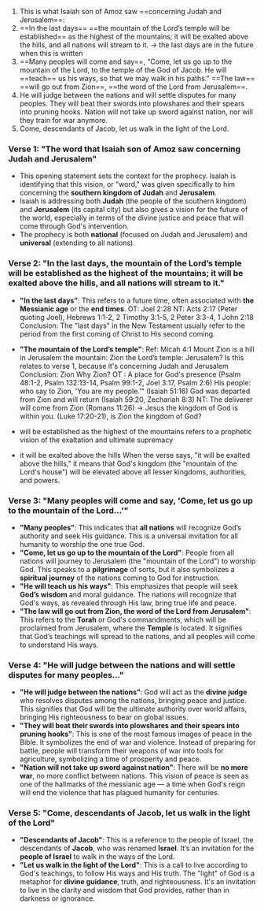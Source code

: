 1. This is what Isaiah son of Amoz saw ==concerning Judah and Jerusalem==:
2. ==In the last days== ==the mountain of the Lord’s temple will be established== as the highest of the mountains; it will be exalted above the hills, and all nations will stream to it. -> the last days are in the future when this is written
3. ==Many peoples will come and say==, “Come, let us go up to the mountain of the Lord, to the temple of the God of Jacob. He will ==teach== us his ways, so that we may walk in his paths.” ==The law== ==will go out from Zion==, ==the word of the Lord from Jerusalem==.
4. He will judge between the nations and will settle disputes for many peoples. They will beat their swords into plowshares and their spears into pruning hooks. Nation will not take up sword against nation, nor will they train for war anymore.
5. Come, descendants of Jacob, let us walk in the light of the Lord.

### **Verse 1: "The word that Isaiah son of Amoz saw concerning Judah and Jerusalem"**

- This opening statement sets the context for the prophecy. Isaiah is identifying that this vision, or "word," was given specifically to him concerning the **southern kingdom of Judah** and **Jerusalem**.
- Isaiah is addressing both **Judah** (the people of the southern kingdom) and **Jerusalem** (its capital city) but also gives a vision for the future of the world, especially in terms of the divine justice and peace that will come through God's intervention.
- The prophecy is both **national** (focused on Judah and Jerusalem) and **universal** (extending to all nations).

### **Verse 2: "In the last days, the mountain of the Lord’s temple will be established as the highest of the mountains; it will be exalted above the hills, and all nations will stream to it."**

- **"In the last days"**: This refers to a future time, often associated with **the Messianic age** or the **end times**. 
OT: Joel 2:28
NT: Acts 2:17 (Peter quoting Joel), Hebrews 1:1-2, 2 Timothy 3:1-5, 2 Peter 3:3-4, 1 John 2:18
Conclusion: The "last days" in the New Testament usually refer to the period from the first coming of Christ to His second coming.



- **"The mountain of the Lord’s temple"**: 
Ref: Micah 4:1
Mount Zion is a hill in Jerusalem
the mountain: Zion
the Lord’s temple: Jerusalem? Is this relates to verse 1, because it's concerning Judah and Jerusalem
Conclusion: Zion
Why Zion?
OT :
A place for God's presence (Psalm 48:1-2, Psalm 132:13-14, Psalm 99:1-2, Joel 3:17, Psalm 2:6)
His people: 
who say to Zion, 'You are my people.'" (Isaiah 51:16)
God was departed from Zion and will return (Isaiah 59:20, Zechariah 8:3)
NT:
The deliverer will come from Zion (Romans 11:26) -> Jesus 
the kingdom of God is within you. (Luke 17:20-21), is Zion the kingdom of God?

-  will be established as the highest of the mountains
refers to a prophetic vision of the exaltation and ultimate supremacy 

- it will be exalted above the hills
When the verse says, "it will be exalted above the hills," it means that God's kingdom (the "mountain of the Lord's house") will be elevated above all lesser kingdoms, authorities, and powers.

### **Verse 3: "Many peoples will come and say, 'Come, let us go up to the mountain of the Lord...'"**

- **"Many peoples"**: This indicates that **all nations** will recognize God’s authority and seek His guidance. This is a universal invitation for all humanity to worship the one true God.
- **"Come, let us go up to the mountain of the Lord"**: People from all nations will journey to Jerusalem (the "mountain of the Lord") to worship God. This speaks to a **pilgrimage** of sorts, but it also symbolizes a **spiritual journey** of the nations coming to God for instruction.
- **"He will teach us his ways"**: This emphasizes that people will seek **God’s wisdom** and moral guidance. The nations will recognize that God's ways, as revealed through His law, bring true life and peace.
- **"The law will go out from Zion, the word of the Lord from Jerusalem"**: This refers to the **Torah** or God's commandments, which will be proclaimed from Jerusalem, where the **Temple** is located. It signifies that God’s teachings will spread to the nations, and all peoples will come to understand His ways.

### **Verse 4: "He will judge between the nations and will settle disputes for many peoples..."**

- **"He will judge between the nations"**: God will act as the **divine judge** who resolves disputes among the nations, bringing peace and justice. This signifies that God will be the ultimate authority over world affairs, bringing His righteousness to bear on global issues.
- **"They will beat their swords into plowshares and their spears into pruning hooks"**: This is one of the most famous images of peace in the Bible. It symbolizes the end of war and violence. Instead of preparing for battle, people will transform their weapons of war into tools for agriculture, symbolizing a time of prosperity and peace.
- **"Nation will not take up sword against nation"**: There will be **no more war**, no more conflict between nations. This vision of peace is seen as one of the hallmarks of the messianic age — a time when God's reign will end the violence that has plagued humanity for centuries.

### **Verse 5: "Come, descendants of Jacob, let us walk in the light of the Lord"**

- **"Descendants of Jacob"**: This is a reference to the people of Israel, the descendants of **Jacob**, who was renamed **Israel**. It’s an invitation for the **people of Israel** to walk in the ways of the Lord.
- **"Let us walk in the light of the Lord"**: This is a call to live according to God's teachings, to follow His ways and His truth. The "light" of God is a metaphor for **divine guidance**, truth, and righteousness. It's an invitation to live in the clarity and wisdom that God provides, rather than in darkness or ignorance.
